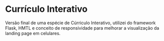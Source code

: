 # Currículo Interativo
Versão final de uma espécie de Cúrriculo Interativo, utilizei do framework Flask, HMTL e conceito de responsividade para melhorar a visualização da landing page em celulares.
